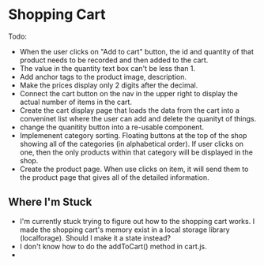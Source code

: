 # Shopping Cart

Todo:

- When the user clicks on "Add to cart" button, the id and quantity of that product needs to be recorded and then added to the cart.
- The value in the quantity text box can't be less than 1.
- Add anchor tags to the product image, description.
- Make the prices display only 2 digits after the decimal.
- Connect the cart button on the nav in the upper right to display the actual number of items in the cart.
- Create the cart display page that loads the data from the cart into a conveninet list where the user can add and delete the quanityt of things.
- change the quanitity button into a re-usable component.
- Implemenent category sorting. Floating buttons at the top of the shop showing all of the categories (in alphabetical order). If user clicks on one, then the only products within that category will be displayed in the shop.
- Create the product page. When use clicks on item, it will send them to the product page that gives all of the detailed information.

## Where I'm Stuck

- I'm currently stuck trying to figure out how to the shopping cart works. I made the shopping cart's memory exist in a local storage library (localforage). Should I make it a state instead?
- I don't know how to do the addToCart() method in cart.js.
-
